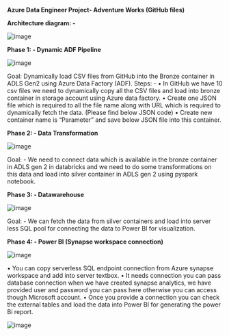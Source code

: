 ****Azure Data Engineer Project- Adventure Works (GitHub files)****

**Architecture diagram: -** 

![image](https://github.com/user-attachments/assets/75a9df75-6dba-4f31-8d50-201d8c168252)


**Phase 1: - Dynamic ADF Pipeline**

![image](https://github.com/user-attachments/assets/2df2696b-5553-4289-824b-d8907d77c791)


Goal: Dynamically load CSV files from GitHub into the Bronze container in ADLS Gen2 using Azure Data Factory (ADF).
Steps: - 
•	In GitHub we have 10 csv files we need to dynamically copy all the CSV files and load into bronze container in storage account using Azure data factory.
•	Create one JSON file which is required to all the file name along with URL which is required to dynamically fetch the data. (Please find below JSON code)
•	Create new container name is “Parameter” and save below JSON file into this container.

**Phase 2: - Data Transformation** 

![image](https://github.com/user-attachments/assets/725a9ae9-57f4-4e5c-9ded-6c6360444033)

Goal: - We need to connect data which is available in the bronze container in ADLS gen 2 in databricks and we need to do some transformations on this data and load into silver container in ADLS gen 2 using pyspark notebook.

**Phase 3: - Datawarehouse**

![image](https://github.com/user-attachments/assets/3ccad1d4-b812-4e36-a845-bf80f951dfea)

Goal: - We can fetch the data from silver containers and load into server less SQL pool for connecting the data to Power BI for visualization.

**Phase 4: - Power BI (Synapse workspace connection)**

![image](https://github.com/user-attachments/assets/0adf049d-aef9-45b4-89fb-cf84bcd5b6c7)


•	You can copy serverless SQL endpoint connection from Azure synapse workspace and add into server textbox.
•	It needs connection you can pass database connection when we have created synapse analytics, we have provided user and password you can pass here otherwise you can access though Microsoft account. 
•	Once you provide a connection you can check the external tables and load the data into Power BI for generating the power Bi report.



![image](https://github.com/user-attachments/assets/efb3a226-41e1-4455-a51f-3443a99c225f)
